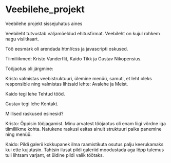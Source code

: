 # Veebilehe_projekt
Veebilehe projekt sissejuhatus aines

Veebileht tutvustab väljamõeldud ehitusfirmat. Veebileht on kujul rohkem nagu visiitkaart.

Töö eesmärk oli arendada html/css ja javascripti oskused.

Tiimiliikmed: Kristo Vanderflit, Kaido Tikk ja Gustav Nikopensius.

Tööjaotus oli järgmine: 

Kristo valmistas veebistruktuuri, ülemine menüü, samuti, et leht oleks responsible ning valmistas lihtsaid lehte: Avalehe ja Meist.

Kaido tegi lehe Tehtud tööd.

Gustav tegi lehe Kontakt.


Millised raskused esinesid?

Kristo: Õppisin tööjagamist. Minu arvatest tööjaotus oli enam liigi võrdne iga tiimiliikme kohta.
Natukene raskusi esitas ainult struktuuri paika panemine ning menüü.

Kaido: Pildi galerii kokkupanek ilma raamistikuta osutus palju keerukamaks kui ette kujutasin. Tahtsin ilusat pildi galeriid moodustada aga lõpp tulemus tuli lihtsam varjant, et üldine pildi valik töötaks.
